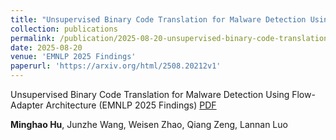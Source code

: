 ```yaml
---
title: "Unsupervised Binary Code Translation for Malware Detection Using Flow-Adapter Architecture"
collection: publications
permalink: /publication/2025-08-20-unsupervised-binary-code-translation
date: 2025-08-20
venue: 'EMNLP 2025 Findings'
paperurl: 'https://arxiv.org/html/2508.20212v1'
---
```


Unsupervised Binary Code Translation for Malware Detection Using Flow-Adapter Architecture (EMNLP 2025 Findings) [PDF](https://arxiv.org/abs/2508.20212)

**Minghao Hu**, Junzhe Wang, Weisen Zhao, Qiang Zeng, Lannan Luo
